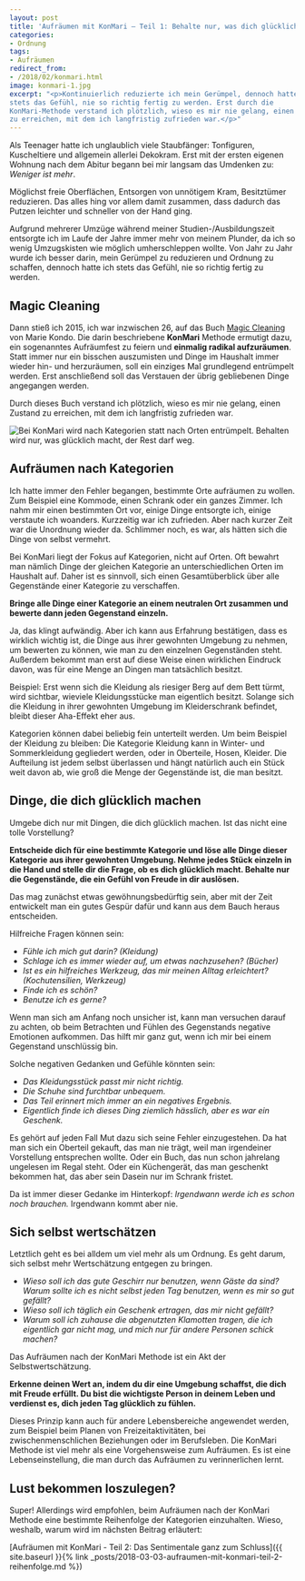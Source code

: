 ```yaml
---
layout: post
title: 'Aufräumen mit KonMari – Teil 1: Behalte nur, was dich glücklich macht'
categories:
- Ordnung
tags:
- Aufräumen
redirect_from:
- /2018/02/konmari.html
image: konmari-1.jpg
excerpt: "<p>Kontinuierlich reduzierte ich mein Gerümpel, dennoch hatte ich
stets das Gefühl, nie so richtig fertig zu werden. Erst durch die
KonMari-Methode verstand ich plötzlich, wieso es mir nie gelang, einen Zustand
zu erreichen, mit dem ich langfristig zufrieden war.</p>"
---
```


Als Teenager hatte ich unglaublich viele Staubfänger: Tonfiguren,
Kuscheltiere und allgemein allerlei Dekokram. Erst mit der ersten eigenen
Wohnung nach dem Abitur begann bei mir langsam das Umdenken
zu: *Weniger ist mehr*.

Möglichst freie Oberflächen, Entsorgen von unnötigem Kram, Besitztümer
reduzieren. Das alles hing vor allem damit zusammen, dass dadurch das
Putzen leichter und schneller von der Hand ging.

Aufgrund mehrerer Umzüge während meiner Studien-/Ausbildungszeit
entsorgte ich im Laufe der Jahre immer mehr von meinem Plunder, da ich
so wenig Umzugskisten wie möglich umherschleppen wollte. Von Jahr zu
Jahr wurde ich besser darin, mein Gerümpel zu reduzieren und Ordnung zu
schaffen, dennoch hatte ich stets das Gefühl, nie so richtig fertig zu
werden.

## Magic Cleaning

Dann stieß ich 2015, ich war inzwischen 26, auf das Buch [Magic Cleaning](https://www.amazon.de/Magic-Cleaning-richtiges-Aufr%C3%A4umen-ver%C3%A4ndert/dp/3499624818/ref=sr_1_1?ie=UTF8&qid=1519605852&sr=8-1&keywords=magic+cleaning)
von Marie Kondo. Die darin beschriebene **KonMari** Methode ermutigt
dazu, ein sogenanntes Aufräumfest zu feiern und **einmalig radikal
aufzuräumen**. Statt immer nur ein bisschen auszumisten und Dinge im
Haushalt immer wieder hin- und herzuräumen, soll ein einziges Mal
grundlegend entrümpelt werden. Erst anschließend soll das Verstauen der
übrig gebliebenen Dinge angegangen werden.

Durch dieses Buch verstand ich plötzlich, wieso es mir nie gelang, einen
Zustand zu erreichen, mit dem ich langfristig zufrieden war.

![Bei KonMari wird nach Kategorien statt nach Orten entrümpelt. Behalten wird nur, was glücklich macht, der Rest darf weg.]({{site.baseurl}}/assets/img/posts/konmari-1.jpg)

## Aufräumen nach Kategorien

Ich hatte immer den Fehler begangen, bestimmte Orte aufräumen zu wollen.
Zum Beispiel eine Kommode, einen Schrank oder ein ganzes Zimmer. Ich
nahm mir einen bestimmten Ort vor, einige Dinge entsorgte ich, einige
verstaute ich woanders. Kurzzeitig war ich zufrieden. Aber nach kurzer
Zeit war die Unordnung wieder da. Schlimmer noch, es war, als hätten
sich die Dinge von selbst vermehrt.

Bei KonMari liegt der Fokus auf Kategorien, nicht auf Orten. Oft bewahrt
man nämlich Dinge der gleichen Kategorie an unterschiedlichen Orten im
Haushalt auf. Daher ist es sinnvoll, sich einen Gesamtüberblick über
alle Gegenstände einer Kategorie zu verschaffen.

**Bringe alle Dinge einer Kategorie an einem neutralen Ort zusammen und
bewerte dann jeden Gegenstand einzeln.**

Ja, das klingt aufwändig. Aber ich kann aus Erfahrung bestätigen, dass
es wirklich wichtig ist, die Dinge aus ihrer gewohnten Umgebung zu
nehmen, um bewerten zu können, wie man zu den einzelnen Gegenständen
steht. Außerdem bekommt man erst auf diese Weise einen wirklichen
Eindruck davon, was für eine Menge an Dingen man tatsächlich besitzt.

Beispiel: Erst wenn sich die Kleidung als riesiger Berg auf dem Bett
türmt, wird sichtbar, wieviele Kleidungsstücke man eigentlich besitzt.
Solange sich die Kleidung in ihrer gewohnten Umgebung im Kleiderschrank
befindet, bleibt dieser Aha-Effekt eher aus.

Kategorien können dabei beliebig fein unterteilt werden. Um beim
Beispiel der Kleidung zu bleiben: Die Kategorie Kleidung kann in Winter-
und Sommerkleidung gegliedert werden, oder in Oberteile, Hosen, Kleider.
Die Aufteilung ist jedem selbst überlassen und hängt natürlich auch ein
Stück weit davon ab, wie groß die Menge der Gegenstände ist, die man
besitzt.

## Dinge, die dich glücklich machen

Umgebe dich nur mit Dingen, die dich glücklich machen. Ist das nicht
eine tolle Vorstellung?

**Entscheide dich für eine bestimmte Kategorie und löse alle Dinge
dieser Kategorie aus ihrer gewohnten Umgebung. Nehme jedes Stück einzeln
in die Hand und stelle dir die Frage, ob es dich glücklich macht.
Behalte nur die Gegenstände, die ein Gefühl von Freude in dir
auslösen.**

Das mag zunächst etwas gewöhnungsbedürftig sein, aber mit der Zeit
entwickelt man ein gutes Gespür dafür und kann aus dem Bauch heraus
entscheiden.

Hilfreiche Fragen können sein:

-   *Fühle ich mich gut darin? (Kleidung)*
-   *Schlage ich es immer wieder auf, um etwas nachzusehen? (Bücher)*
-   *Ist es ein hilfreiches Werkzeug, das mir meinen Alltag erleichtert?
    (Kochutensilien, Werkzeug)*
-   *Finde ich es schön?*
-   *Benutze ich es gerne?*

Wenn man sich am Anfang noch unsicher ist, kann man versuchen darauf zu
achten, ob beim Betrachten und Fühlen des Gegenstands negative Emotionen
aufkommen. Das hilft mir ganz gut, wenn ich mir bei einem Gegenstand
unschlüssig bin.

Solche negativen Gedanken und Gefühle könnten sein:

-   *Das Kleidungsstück passt mir nicht richtig.*
-   *Die Schuhe sind furchtbar unbequem.*
-   *Das Teil erinnert mich immer an ein negatives Ergebnis.*
-   *Eigentlich finde ich dieses Ding ziemlich hässlich, aber es war ein
    Geschenk.*

Es gehört auf jeden Fall Mut dazu sich seine Fehler einzugestehen. Da
hat man sich ein Oberteil gekauft, das man nie trägt, weil man
irgendeiner Vorstellung entsprechen wollte. Oder ein Buch, das nun schon
jahrelang ungelesen im Regal steht. Oder ein Küchengerät, das man
geschenkt bekommen hat, das aber sein Dasein nur im Schrank fristet.

Da ist immer dieser Gedanke im Hinterkopf:
*Irgendwann werde ich es schon noch brauchen.*
Irgendwann kommt aber nie.

## Sich selbst wertschätzen

Letztlich geht es bei alldem um viel mehr als um Ordnung. Es geht darum,
sich selbst mehr Wertschätzung entgegen zu bringen.

-   *Wieso soll ich das gute Geschirr nur benutzen, wenn Gäste da sind?
    Warum sollte ich es nicht selbst jeden Tag benutzen, wenn es mir so
    gut gefällt?*
-   *Wieso soll ich täglich ein Geschenk ertragen, das mir nicht
    gefällt?*
-   *Warum soll ich zuhause die abgenutzten Klamotten tragen, die ich
    eigentlich gar nicht mag, und mich nur für andere Personen schick
    machen?*

Das Aufräumen nach der KonMari Methode ist ein Akt der
Selbstwertschätzung.

**Erkenne deinen Wert an, indem du dir eine Umgebung schaffst, die dich
mit Freude erfüllt. Du bist die wichtigste Person in deinem Leben und
verdienst es, dich jeden Tag glücklich zu fühlen.**

Dieses Prinzip kann auch für andere Lebensbereiche angewendet werden,
zum Beispiel beim Planen von Freizeitaktivitäten, bei
zwischenmenschlichen Beziehungen oder im Berufsleben. Die KonMari
Methode ist viel mehr als eine Vorgehensweise zum Aufräumen. Es ist eine
Lebenseinstellung, die man durch das Aufräumen zu verinnerlichen lernt.

## Lust bekommen loszulegen?

Super! Allerdings wird empfohlen, beim Aufräumen nach der KonMari
Methode eine bestimmte Reihenfolge der Kategorien einzuhalten. Wieso,
weshalb, warum wird im nächsten Beitrag erläutert:

[Aufräumen mit KonMari - Teil 2: Das Sentimentale ganz zum Schluss]({{ site.baseurl }}{% link _posts/2018-03-03-aufraumen-mit-konmari-teil-2-reihenfolge.md %})
